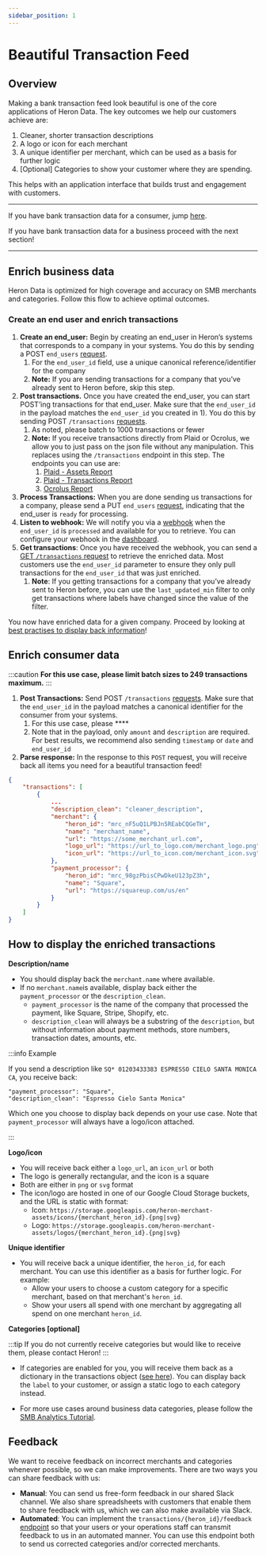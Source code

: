 ```yaml
---
sidebar_position: 1
---
```


# Beautiful Transaction Feed

## Overview

Making a bank transaction feed look beautiful is one of the core applications of Heron Data. The key outcomes we help our customers achieve are:

1. Cleaner, shorter transaction descriptions
2. A logo or icon for each merchant
3. A unique identifier per merchant, which can be used as a basis for further logic
4. [Optional] Categories to show your customer where they are spending.

This helps with an application interface that builds trust and engagement with customers.

---

If you have bank transaction data for a consumer, jump [here](beautiful-transactions#enrich-consumer-bank-data).

If you have bank transaction data for a business proceed with the next section!

---

## Enrich business data

Heron Data is optimized for high coverage and accuracy on SMB merchants and
categories. Follow this flow to achieve optimal outcomes. 

### Create an end user and enrich transactions

1. **Create an end_user:** Begin by creating an end_user in Heron’s systems that corresponds to a company in your systems. You do this by sending a POST `end_users` [request](https://docs.herondata.io/api#tag/EndUsers/paths/~1api~1end_users/post).
    1. For the `end_user_id` field, use a unique canonical reference/identifier for the company
    2. **Note:** If you are sending transactions for a company that you’ve already sent to Heron before, skip this step.
2. **Post transactions.** Once you have created the end_user, you can start POST’ing transactions for that end_user. Make sure that the `end_user_id` in the payload matches the `end_user_id` you created in 1). You do this by sending POST `/transactions` [requests](https://docs.herondata.io/api#tag/Transactions/paths/~1api~1transactions/post).
    1. As noted, please batch to 1000 transactions or fewer
    2. **Note:** If you receive transactions directly from Plaid or Ocrolus, we allow you to just pass on the json file without any manipulation. This replaces using the `/transactions` endpoint in this step. The endpoints you can use are:
        1. [Plaid - Assets Report](https://docs.herondata.io/api#tag/EndUsers/paths/~1api~1end_users~1{end_user_id_or_heron_id}~1plaid~1assets/post) 
        2. [Plaid - Transactions Report](https://docs.herondata.io/api#tag/EndUsers/paths/~1api~1end_users~1{end_user_id_or_heron_id}~1plaid~1transactions/post)
        3. [Ocrolus Report](https://docs.herondata.io/api#tag/EndUsers/paths/~1api~1end_users~1{end_user_id_or_heron_id}~1ocrulus/post)
3. **Process Transactions:** When you are done sending us transactions for a company, please send a PUT `end_users` [request](https://docs.herondata.io/api#tag/EndUsers/paths/~1api~1end_users/put), indicating that the end_user is `ready` for processing. 
4. **Listen to webhook:** We will notify you via a [webhook](/webhooks) when the `end_user_id` is `processed` and available for you to retrieve. You can configure your webhook in the [dashboard](https://dashboard.herondata.io/).
5. **Get transactions**: Once you have received the webhook, you can send a [GET `/transactions` request](https://docs.herondata.io/api#tag/Transactions/paths/~1api~1transactions/get) to retrieve the enriched data. Most customers use the `end_user_id` parameter to ensure they only pull transactions for the `end_user_id` that was just enriched.
    1. **Note**: If you getting transactions for a company that you’ve already sent to Heron before, you can use the `last_updated_min` filter to only get transactions where labels have changed since the value of the filter.

You now have enriched data for a given company. Proceed by looking at [best practises to display back information](beautiful-transactions#how-to-display-back-the-enriched-transactions)!

## Enrich consumer data
:::caution 
**For this use case, please limit batch sizes to 249 transactions maximum.**
:::
1. **Post Transactions:** Send POST `/transactions` [requests](https://docs.herondata.io/api#tag/Transactions/paths/~1api~1transactions/post). Make sure that the `end_user_id` in the payload matches a canonical identifier for the consumer from your systems.
    1. For this use case, please ****
    2. Note that in the payload, only `amount` and `description` are required. For best results, we recommend also sending `timestamp` or `date` and `end_user_id`
2. **Parse response:** In the response to this `POST` request, you will receive back all items you need for a beautiful transaction feed!

```json
{
    "transactions": [
        {
            ...
            "description_clean": "cleaner_description",
            "merchant": {
                "heron_id": "mrc_nF5uQ1LPBJn5REabCQGeTH",
                "name": "merchant_name",
                "url": "https://some_merchant_url.com",
                "logo_url": "https://url_to_logo.com/merchant_logo.png",
                "icon_url": "https://url_to_icon.com/merchant_icon.svg"
            },
            "payment_processor": {
                "heron_id": "mrc_98gzPbisCPwDkeU123pZ3h",
                "name": "Square",
                "url": "https://squareup.com/us/en"
            }
        }
    ]
}
```

## How to display the enriched transactions

**Description/name**

- You should display back the `merchant.name` where available.
- If no `merchant.name`is available, display back either the `payment_processor` or the `description_clean`.
    - `payment_processor` is the name of the company that processed the payment, like Square, Stripe, Shopify, etc.
    - `description_clean` will always be a substring of the `description`, but without information about payment methods, store numbers, transaction dates, amounts, etc.

:::info Example

If you send a description like `SQ* 01203433383 ESPRESSO CIELO SANTA MONICA CA`, you receive back:
    
    "payment_processor": "Square",    
    "description_clean": "Espresso Cielo Santa Monica"

Which one you choose to display back depends on your use case. Note that `payment_processor` will always have a logo/icon attached.

:::

**Logo/icon**

- You will receive back either a `logo_url`, an `icon_url` or both
- The logo is generally rectangular, and the icon is a square
- Both are either in `png` or `svg` format
- The icon/logo are hosted in one of our Google Cloud Storage buckets, and the URL is static with format:
    - Icon: `https://storage.googleapis.com/heron-merchant-assets/icons/{merchant_heron_id}.{png|svg}`
    - Logo: `https://storage.googleapis.com/heron-merchant-assets/logos/{merchant_heron_id}.{png|svg}`

**Unique identifier**

- You will receive back a unique identifier, the `heron_id`, for each merchant. You can use this identifier as a basis for further logic. For example:
    - Allow your users to choose a custom category for a specific merchant, based on that merchant's `heron_id`.
    - Show your users all spend with one merchant by aggregating all spend on one merchant `heron_id`.

**Categories [optional]**

:::tip
If you do not currently receive categories but would like to receive them, please contact Heron!
:::

- If categories are enabled for you, you will receive them back as a dictionary in the transactions object ([see here](https://docs.herondata.io/api#tag/Transactions/paths/~1api~1transactions/get)). You can display back the `label` to your customer, or assign a static logo to each category instead.

- For more use cases around business data categories, please follow the [SMB Analytics Tutorial](use-cases/smb-analytics).

## Feedback

We want to receive feedback on incorrect merchants and categories whenever possible, so we can make improvements. There are two ways you can share feedback with us:

- **Manual**: You can send us free-form feedback in our shared Slack channel. We also share spreadsheets with customers that enable them to share feedback with us, which we can also make available via Slack.
- **Automated**: You can implement the `transactions/{heron_id}/feedback` [endpoint](https://docs.herondata.io/api#tag/Transactions/paths/~1api~1transactions~1{heron_id}~1feedback/put) so that your users or your operations staff can transmit feedback to us in an automated manner. You can use this endpoint both to send us corrected categories and/or corrected merchants.

